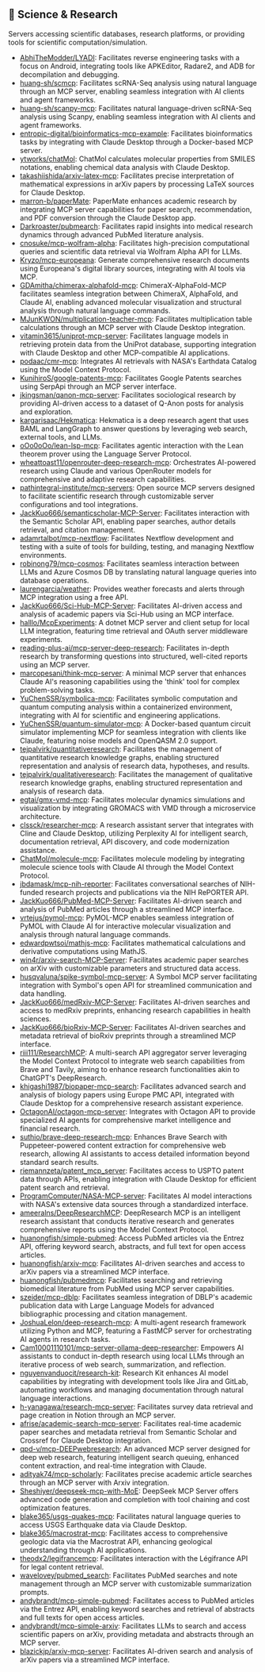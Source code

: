 ## 🔬 Science & Research

Servers accessing scientific databases, research platforms, or providing tools for scientific computation/simulation.

- [AbhiTheModder/LYADI](https://github.com/AbhiTheModder/LYADI): Facilitates reverse engineering tasks with a focus on Android, integrating tools like APKEditor, Radare2, and ADB for decompilation and debugging.
- [huang-sh/scmcp](https://github.com/huang-sh/scmcp): Facilitates scRNA-Seq analysis using natural language through an MCP server, enabling seamless integration with AI clients and agent frameworks.
- [huang-sh/scanpy-mcp](https://github.com/huang-sh/scanpy-mcp): Facilitates natural language-driven scRNA-Seq analysis using Scanpy, enabling seamless integration with AI clients and agent frameworks.
- [entropic-digital/bioinformatics-mcp-example](https://github.com/entropic-digital/bioinformatics-mcp-example): Facilitates bioinformatics tasks by integrating with Claude Desktop through a Docker-based MCP server.
- [ytworks/chatMol](https://github.com/ytworks/chatMol): ChatMol calculates molecular properties from SMILES notations, enabling chemical data analysis with Claude Desktop.
- [takashiishida/arxiv-latex-mcp](https://github.com/takashiishida/arxiv-latex-mcp): Facilitates precise interpretation of mathematical expressions in arXiv papers by processing LaTeX sources for Claude Desktop.
- [marron-b/paperMate](https://github.com/marron-b/paperMate): PaperMate enhances academic research by integrating MCP server capabilities for paper search, recommendation, and PDF conversion through the Claude Desktop app.
- [Darkroaster/pubmearch](https://github.com/Darkroaster/pubmearch): Facilitates rapid insights into medical research dynamics through advanced PubMed literature analysis.
- [cnosuke/mcp-wolfram-alpha](https://github.com/cnosuke/mcp-wolfram-alpha): Facilitates high-precision computational queries and scientific data retrieval via Wolfram Alpha API for LLMs.
- [Kryzo/mcp-europeana](https://github.com/Kryzo/mcp-europeana): Generate comprehensive research documents using Europeana's digital library sources, integrating with AI tools via MCP.
- [GDAmitha/chimerax-alphafold-mcp](https://github.com/GDAmitha/chimerax-alphafold-mcp): ChimeraX-AlphaFold-MCP facilitates seamless integration between ChimeraX, AlphaFold, and Claude AI, enabling advanced molecular visualization and structural analysis through natural language commands.
- [MJunKWON/multiplication-teacher-mcp](https://github.com/MJunKWON/multiplication-teacher-mcp): Facilitates multiplication table calculations through an MCP server with Claude Desktop integration.
- [vitamin3615/uniprot-mcp-server](https://github.com/vitamin3615/uniprot-mcp-server): Facilitates language models in retrieving protein data from the UniProt database, supporting integration with Claude Desktop and other MCP-compatible AI applications.
- [podaac/cmr-mcp](https://github.com/podaac/cmr-mcp): Integrates AI retrievals with NASA's Earthdata Catalog using the Model Context Protocol.
- [KunihiroS/google-patents-mcp](https://github.com/KunihiroS/google-patents-mcp): Facilitates Google Patents searches using SerpApi through an MCP server interface.
- [jkingsman/qanon-mcp-server](https://github.com/jkingsman/qanon-mcp-server): Facilitates sociological research by providing AI-driven access to a dataset of Q-Anon posts for analysis and exploration.
- [kargarisaac/Hekmatica](https://github.com/kargarisaac/Hekmatica): Hekmatica is a deep research agent that uses BAML and LangGraph to answer questions by leveraging web search, external tools, and LLMs.
- [oOo0oOo/lean-lsp-mcp](https://github.com/oOo0oOo/lean-lsp-mcp): Facilitates agentic interaction with the Lean theorem prover using the Language Server Protocol.
- [wheattoast11/openrouter-deep-research-mcp](https://github.com/wheattoast11/openrouter-deep-research-mcp): Orchestrates AI-powered research using Claude and various OpenRouter models for comprehensive and adaptive research capabilities.
- [pathintegral-institute/mcp-servers](https://github.com/pathintegral-institute/mcp-servers): Open source MCP servers designed to facilitate scientific research through customizable server configurations and tool integrations.
- [JackKuo666/semanticscholar-MCP-Server](https://github.com/JackKuo666/semanticscholar-MCP-Server): Facilitates interaction with the Semantic Scholar API, enabling paper searches, author details retrieval, and citation management.
- [adamrtalbot/mcp-nextflow](https://github.com/adamrtalbot/mcp-nextflow): Facilitates Nextflow development and testing with a suite of tools for building, testing, and managing Nextflow environments.
- [robinong79/mcp-cosmos](https://github.com/robinong79/mcp-cosmos): Facilitates seamless interaction between LLMs and Azure Cosmos DB by translating natural language queries into database operations.
- [laurengarcia/weather](https://github.com/laurengarcia/weather): Provides weather forecasts and alerts through MCP integration using a free API.
- [JackKuo666/Sci-Hub-MCP-Server](https://github.com/JackKuo666/Sci-Hub-MCP-Server): Facilitates AI-driven access and analysis of academic papers via Sci-Hub using an MCP interface.
- [halllo/McpExperiments](https://github.com/halllo/McpExperiments): A dotnet MCP server and client setup for local LLM integration, featuring time retrieval and OAuth server middleware experiments.
- [reading-plus-ai/mcp-server-deep-research](https://github.com/reading-plus-ai/mcp-server-deep-research): Facilitates in-depth research by transforming questions into structured, well-cited reports using an MCP server.
- [marcopesani/think-mcp-server](https://github.com/marcopesani/think-mcp-server): A minimal MCP server that enhances Claude AI's reasoning capabilities using the 'think' tool for complex problem-solving tasks.
- [YuChenSSR/symbolica-mcp](https://github.com/YuChenSSR/symbolica-mcp): Facilitates symbolic computation and quantum computing analysis within a containerized environment, integrating with AI for scientific and engineering applications.
- [YuChenSSR/quantum-simulator-mcp](https://github.com/YuChenSSR/quantum-simulator-mcp): A Docker-based quantum circuit simulator implementing MCP for seamless integration with clients like Claude, featuring noise models and OpenQASM 2.0 support.
- [tejpalvirk/quantitativeresearch](https://github.com/tejpalvirk/quantitativeresearch): Facilitates the management of quantitative research knowledge graphs, enabling structured representation and analysis of research data, hypotheses, and results.
- [tejpalvirk/qualitativeresearch](https://github.com/tejpalvirk/qualitativeresearch): Facilitates the management of qualitative research knowledge graphs, enabling structured representation and analysis of research data.
- [egtai/gmx-vmd-mcp](https://github.com/egtai/gmx-vmd-mcp): Facilitates molecular dynamics simulations and visualization by integrating GROMACS with VMD through a microservice architecture.
- [clssck/researcher-mcp](https://github.com/clssck/researcher-mcp): A research assistant server that integrates with Cline and Claude Desktop, utilizing Perplexity AI for intelligent search, documentation retrieval, API discovery, and code modernization assistance.
- [ChatMol/molecule-mcp](https://github.com/ChatMol/molecule-mcp): Facilitates molecule modeling by integrating molecule science tools with Claude AI through the Model Context Protocol.
- [jbdamask/mcp-nih-reporter](https://github.com/jbdamask/mcp-nih-reporter): Facilitates conversational searches of NIH-funded research projects and publications via the NIH RePORTER API.
- [JackKuo666/PubMed-MCP-Server](https://github.com/JackKuo666/PubMed-MCP-Server): Facilitates AI-driven search and analysis of PubMed articles through a streamlined MCP interface.
- [vrtejus/pymol-mcp](https://github.com/vrtejus/pymol-mcp): PyMOL-MCP enables seamless integration of PyMOL with Claude AI for interactive molecular visualization and analysis through natural language commands.
- [edwardpwtsoi/mathjs-mcp](https://github.com/edwardpwtsoi/mathjs-mcp): Facilitates mathematical calculations and derivative computations using MathJS.
- [win4r/arxiv-search-MCP-Server](https://github.com/win4r/arxiv-search-MCP-Server): Facilitates academic paper searches on arXiv with customizable parameters and structured data access.
- [husqvaluna/spike-symbol-mcp-server](https://github.com/husqvaluna/spike-symbol-mcp-server): A Symbol MCP server facilitating integration with Symbol's open API for streamlined communication and data handling.
- [JackKuo666/medRxiv-MCP-Server](https://github.com/JackKuo666/medRxiv-MCP-Server): Facilitates AI-driven searches and access to medRxiv preprints, enhancing research capabilities in health sciences.
- [JackKuo666/bioRxiv-MCP-Server](https://github.com/JackKuo666/bioRxiv-MCP-Server): Facilitates AI-driven searches and metadata retrieval of bioRxiv preprints through a streamlined MCP interface.
- [riii111/ResearchMCP](https://github.com/riii111/ResearchMCP): A multi-search API aggregator server leveraging the Model Context Protocol to integrate web search capabilities from Brave and Tavily, aiming to enhance research functionalities akin to ChatGPT's DeepResearch.
- [khigashi1987/biopaper-mcp-search](https://github.com/khigashi1987/biopaper-mcp-search): Facilitates advanced search and analysis of biology papers using Europe PMC API, integrated with Claude Desktop for a comprehensive research assistant experience.
- [OctagonAI/octagon-mcp-server](https://github.com/OctagonAI/octagon-mcp-server): Integrates with Octagon API to provide specialized AI agents for comprehensive market intelligence and financial research.
- [suthio/brave-deep-research-mcp](https://github.com/suthio/brave-deep-research-mcp): Enhances Brave Search with Puppeteer-powered content extraction for comprehensive web research, allowing AI assistants to access detailed information beyond standard search results.
- [riemannzeta/patent_mcp_server](https://github.com/riemannzeta/patent_mcp_server): Facilitates access to USPTO patent data through APIs, enabling integration with Claude Desktop for efficient patent search and retrieval.
- [ProgramComputer/NASA-MCP-server](https://github.com/ProgramComputer/NASA-MCP-server): Facilitates AI model interactions with NASA's extensive data sources through a standardized interface.
- [ameeralns/DeepResearchMCP](https://github.com/ameeralns/DeepResearchMCP): DeepResearch MCP is an intelligent research assistant that conducts iterative research and generates comprehensive reports using the Model Context Protocol.
- [huanongfish/simple-pubmed](https://github.com/huanongfish/simple-pubmed): Access PubMed articles via the Entrez API, offering keyword search, abstracts, and full text for open access articles.
- [huanongfish/arxiv-mcp](https://github.com/huanongfish/arxiv-mcp): Facilitates AI-driven searches and access to arXiv papers via a streamlined MCP interface.
- [huanongfish/pubmedmcp](https://github.com/huanongfish/pubmedmcp): Facilitates searching and retrieving biomedical literature from PubMed using MCP server capabilities.
- [szeider/mcp-dblp](https://github.com/szeider/mcp-dblp): Facilitates seamless integration of DBLP's academic publication data with Large Language Models for advanced bibliographic processing and citation management.
- [JoshuaLelon/deep-research-mcp](https://github.com/JoshuaLelon/deep-research-mcp): A multi-agent research framework utilizing Python and MCP, featuring a FastMCP server for orchestrating AI agents in research tasks.
- [Cam10001110101/mcp-server-ollama-deep-researcher](https://github.com/Cam10001110101/mcp-server-ollama-deep-researcher): Empowers AI assistants to conduct in-depth research using local LLMs through an iterative process of web search, summarization, and reflection.
- [nguyenvanduocit/research-kit](https://github.com/nguyenvanduocit/research-kit): Research Kit enhances AI model capabilities by integrating with development tools like Jira and GitLab, automating workflows and managing documentation through natural language interactions.
- [h-yanagawa/research-mcp-server](https://github.com/h-yanagawa/research-mcp-server): Facilitates survey data retrieval and page creation in Notion through an MCP server.
- [afrise/academic-search-mcp-server](https://github.com/afrise/academic-search-mcp-server): Facilitates real-time academic paper searches and metadata retrieval from Semantic Scholar and Crossref for Claude Desktop integration.
- [qpd-v/mcp-DEEPwebresearch](https://github.com/qpd-v/mcp-DEEPwebresearch): An advanced MCP server designed for deep web research, featuring intelligent search queuing, enhanced content extraction, and real-time integration with Claude.
- [adityak74/mcp-scholarly](https://github.com/adityak74/mcp-scholarly): Facilitates precise academic article searches through an MCP server with Arxiv integration.
- [Sheshiyer/deepseek-mcp-with-MoE](https://github.com/Sheshiyer/deepseek-mcp-with-MoE): DeepSeek MCP Server offers advanced code generation and completion with tool chaining and cost optimization features.
- [blake365/usgs-quakes-mcp](https://github.com/blake365/usgs-quakes-mcp): Facilitates natural language queries to access USGS Earthquake data via Claude Desktop.
- [blake365/macrostrat-mcp](https://github.com/blake365/macrostrat-mcp): Facilitates access to comprehensive geologic data via the Macrostrat API, enhancing geological understanding through AI applications.
- [theodx2/legifrancemcp](https://github.com/theodx2/legifrancemcp): Facilitates interaction with the Légifrance API for legal content retrieval.
- [wavelovey/pubmed_search](https://github.com/wavelovey/pubmed_search): Facilitates PubMed searches and note management through an MCP server with customizable summarization prompts.
- [andybrandt/mcp-simple-pubmed](https://github.com/andybrandt/mcp-simple-pubmed): Facilitates access to PubMed articles via the Entrez API, enabling keyword searches and retrieval of abstracts and full texts for open access articles.
- [andybrandt/mcp-simple-arxiv](https://github.com/andybrandt/mcp-simple-arxiv): Facilitates LLMs to search and access scientific papers on arXiv, providing metadata and abstracts through an MCP server.
- [blazickjp/arxiv-mcp-server](https://github.com/blazickjp/arxiv-mcp-server): Facilitates AI-driven search and analysis of arXiv papers via a streamlined MCP interface.

